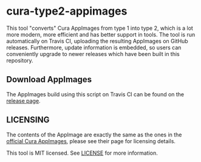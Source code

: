 # cura-type2-appimages

This tool "converts" Cura AppImages from type 1 into type 2, which is a lot more modern, more efficient and has better support in tools. The tool is run automatically on Travis CI, uploading the resulting AppImages on GitHub releases. Furthermore, update information is embedded, so users can conveniently upgrade to newer releases which have been built in this repository.


## Download AppImages

The AppImages build using this script on Travis CI can be found on the [release page](releases/).


## LICENSING

The contents of the AppImage are exactly the same as the ones in the [official Cura AppImages](https://github.com/Ultimaker/Cura/releases), please see their page for licensing details.

This tool is MIT licensed. See [LICENSE](LICENSE.txt) for more information.

